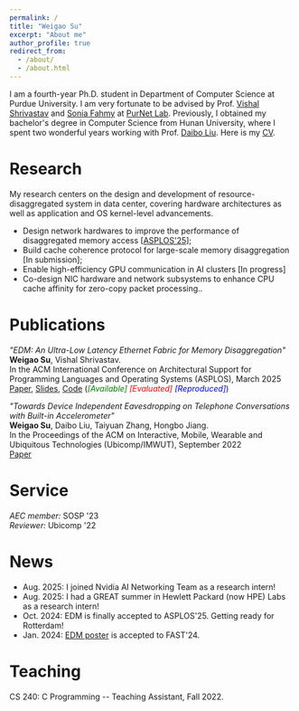 ```yaml
---
permalink: /
title: "Weigao Su"
excerpt: "About me"
author_profile: true
redirect_from: 
  - /about/
  - /about.html
---
```


I am a fourth-year Ph.D. student in Department of Computer Science at Purdue University. I am very fortunate to be advised by Prof. [Vishal Shrivastav](https://web.ics.purdue.edu/~vshriva/) and [Sonia Fahmy](https://www.cs.purdue.edu/homes/fahmy/) at [PurNet Lab](https://gitlab.com/purnet-lab/purnet-lab.gitlab.io/-/wikis/home).
Previously, I obtained my bachelor's degree in Computer Science from Hunan University, where I spent two wonderful years working with Prof. [Daibo Liu](https://sites.google.com/site/dbliuuestc/). 
Here is my [CV](https://wegul.github.io/files/weigaoCV-10_2024.pdf).



Research
======
My research centers on the design and development of resource-disaggregated system in data center, covering hardware architectures as well as application and OS kernel-level advancements.

- Design network hardwares to improve the performance of disaggregated memory access [[ASPLOS'25](https://dl.acm.org/doi/abs/10.1145/3669940.3707221)];   
- Build cache coherence protocol for large-scale memory disaggregation [In submission];    
- Enable high-efficiency GPU communication in AI clusters [In progress]
- Co-design NIC hardware and network subsystems to enhance CPU cache affinity for zero-copy packet processing..


Publications
======
*"EDM: An Ultra-Low Latency Ethernet Fabric for Memory Disaggregation"*     
**Weigao Su**, Vishal Shrivastav.  
In the ACM International Conference on Architectural Support for Programming Languages and Operating Systems (ASPLOS), March 2025    
[Paper](https://dl.acm.org/doi/abs/10.1145/3669940.3707221), [Slides](https://wegul.github.io/files/EDM-Slides.pdf), [Code](https://github.com/wegul/EDM) (<em><font color="green">[Available]</font> <font color="red">[Evaluated]</font> <font color="blue">[Reproduced]</font></em>) 

*"Towards Device Independent Eavesdropping on Telephone Conversations with Built-in Accelerometer"*    
**Weigao Su**, Daibo Liu, Taiyuan Zhang, Hongbo Jiang.  
In the Proceedings of the ACM on Interactive, Mobile, Wearable and Ubiquitous Technologies (Ubicomp/IMWUT), September 2022    
[Paper](https://dl.acm.org/doi/abs/10.1145/3494969)


Service
=======
*AEC member:* SOSP '23  
*Reviewer:* Ubicomp '22  



News  
======
* Aug. 2025: I joined Nvidia AI Networking Team as a research intern!
* Aug. 2025: I had a GREAT summer in Hewlett Packard (now HPE) Labs as a research intern!
* Oct. 2024: EDM is finally accepted to ASPLOS'25. Getting ready for Rotterdam!  
* Jan. 2024: [EDM poster](https://wegul.github.io/files/EDM-Poster.pdf)  is accepted to FAST'24.

  
<!--* Aug. 2023: Received SIGCOMM'23 Travel Grant. Cant wait to visit NYC!-->
<!--* Jul. 2023: Glad to participate in artifact evaluation of SOSP 2023!-->
<!--* Apr. 2023: Will attend NSDI'23 in Boston!-->
<!--* Mar. 2022: I will join PurdueCS as a Ph.D. student!-->
<!--* Oct. 2021: Vibphone accepted to Ubicomp 2021!   -->

Teaching
=========
CS 240: C Programming -- Teaching Assistant, Fall 2022.

<!-- CS 536: Data Communication And Computer Networkss -- Teaching Assistant, Spring 2023 (Pending). -->

